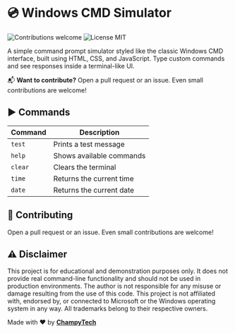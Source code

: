 # 💿 Windows CMD Simulator

<p>
  <img alt="Contributions welcome" src="https://img.shields.io/badge/Contributions-welcome-green">
  <img alt="License MIT" src="https://img.shields.io/badge/License-MIT-orange">
</p>

A simple command prompt simulator styled like the classic Windows CMD interface, built using HTML, CSS, and JavaScript. Type custom commands and see responses inside a terminal-like UI.

📬 **Want to contribute?** Open a pull request or an issue. Even small contributions are welcome!

## ▶️ Commands

| Command | Description              |
| ------- | ------------------------ |
| `test`  | Prints a test message    |
| `help`  | Shows available commands |
| `clear` | Clears the terminal      |
| `time`  | Returns the current time |
| `date`  | Returns the current date |

## 🙏 Contributing

Open a pull request or an issue. Even small contributions are welcome!

## ⚠️ Disclaimer

This project is for educational and demonstration purposes only. It does not provide real command-line functionality and should not be used in production environments. The author is not responsible for any misuse or damage resulting from the use of this code. This project is not affiliated with, endorsed by, or connected to Microsoft or the Windows operating system in any way. All trademarks belong to their respective owners.

Made with ❤️ by <b><a href="https://github.com/ChampyTech" target="_blank">ChampyTech</a></b>
